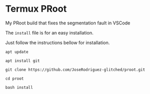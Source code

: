 # Termux PRoot

My PRoot build that fixes the segmentation fault in VSCode

The `install` file is for an easy installation.

Just follow the instructions bellow for installation.

```
apt update

apt install git

git clone https://github.com/JoseRodriguez-glitched/proot.git

cd proot

bash install
```


